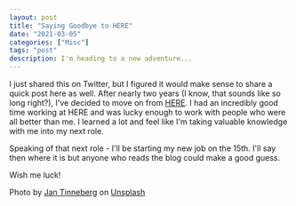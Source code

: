 ```yaml
---
layout: post
title: "Saying Goodbye to HERE"
date: "2021-03-05"
categories: ["Misc"]
tags: "post"
description: I'm heading to a new adventure...
---
```


I just shared this on Twitter, but I figured it would make sense to share a quick post here as well. After nearly two years (I know, that sounds like so long right?), I've decided to move on from [HERE](https://here.com). I had an incredibly good time working at HERE and was lucky enough to work with people who were all better than me. I learned a lot and feel like I'm taking valuable knowledge with me into my next role. 

Speaking of that next role - I'll be starting my new job on the 15th. I'll say then where it is but anyone who reads the blog could make a good guess. 

Wish me luck!

<span>Photo by <a href="https://unsplash.com/@craft_ear?utm_source=unsplash&amp;utm_medium=referral&amp;utm_content=creditCopyText">Jan Tinneberg</a> on <a href="https://unsplash.com/s/photos/goodbye?utm_source=unsplash&amp;utm_medium=referral&amp;utm_content=creditCopyText">Unsplash</a></span>